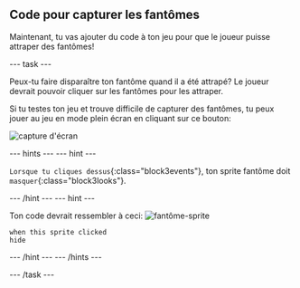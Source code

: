 ## Code pour capturer les fantômes

Maintenant, tu vas ajouter du code à ton jeu pour que le joueur puisse attraper des fantômes!

--- task ---

Peux-tu faire disparaître ton fantôme quand il a été attrapé? Le joueur devrait pouvoir cliquer sur les fantômes pour les attraper.

Si tu testes ton jeu et trouve difficile de capturer des fantômes, tu peux jouer au jeu en mode plein écran en cliquant sur ce bouton:

![capture d'écran](images/ghost-fullscreen-annotated.png)

--- hints --- 
--- hint ---

`Lorsque tu cliques dessus`{:class="block3events"}, ton sprite fantôme doit `masquer`{:class="block3looks"}.

--- /hint --- 
--- hint ---

Ton code devrait ressembler à ceci: ![fantôme-sprite](images/ghost-sprite.png)

```blocks3
when this sprite clicked
hide
```

--- /hint --- 
--- /hints ---

--- /task ---